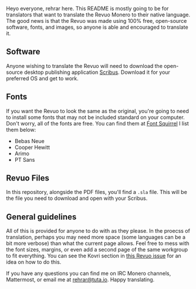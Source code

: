 Heyo everyone, rehrar here. This README is mostly going to be for translators that want to translate the Revuo Monero to their native language. The good news is that the Revuo was made using 100% free, open-source software, fonts, and images, so anyone is able and encouraged to translate it.

## Software
Anyone wishing to translate the Revuo will need to download the open-source desktop publishing application [Scribus](https://www.scribus.net/). Download it for your preferred OS and get to work.

## Fonts
If you want the Revuo to look the same as the original, you're going to need to install some fonts that may not be included standard on your computer. Don't worry, all of the fonts are free. You can find them at [Font Squirrel](https://www.fontsquirrel.com/) I list them below:

- Bebas Neue
- Cooper Hewitt
- Arimo
- PT Sans

## Revuo Files
In this repository, alongside the PDF files, you'll find a `.sla` file. This will be the file you need to download and open with your Scribus.

## General guidelines
All of this is provided for anyone to do with as they please. In the proecss of translation, perhaps you may need more space (some languages can be a bit more verbose) than what the current page allows. Feel free to mess with the font sizes, margins, or even add a second page of the same workgroup to fit everything. You can see the Kovri section in [this Revuo issue](https://github.com/rehrar/Revuo-Monero/blob/master/2017/Q3/Monero%20Revuo%203Q%202017.pdf) for an idea on how to do this.

If you have any questions you can find me on IRC Monero channels, Mattermost, or email me at rehrar@tuta.io. Happy translating.
